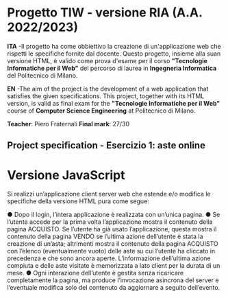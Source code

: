 # Progetto TIW - versione RIA (A.A. 2022/2023)

**ITA** -Il progetto ha come obbiettivo la creazione di un'applicazione web che rispetti le specifiche fornite dal docente. Questo progetto, insieme alla suan versione HTML, è valido come prova d'esame per il corso **"Tecnologie Informatiche per il Web"** del percorso di laurea in **Ingegneria Informatica** del Politecnico di Milano.

**EN** -The aim of the project is the development of a web application that satisfies the given specifications. This project, together with its HTML version, is valid as final exam for the **"Tecnologie Informatiche per il Web"** course of **Computer Science Engineering** at Politecnico di Milano.

**Teacher**: Piero Fraternali
**Final mark**: 27/30

## Project specification - Esercizio 1: aste online

# Versione JavaScript

Si realizzi un’applicazione client server web che estende e/o modifica le specifiche della versione HTML pura come segue:

● Dopo il login, l’intera applicazione è realizzata con un’unica pagina. 
● Se l’utente accede per la prima volta l’applicazione mostra il contenuto della pagina ACQUISTO. Se l’utente ha già usato l’applicazione, questa mostra il contenuto della pagina VENDO se l’ultima azione dell’utente è stata la creazione di un’asta; altrimenti mostra il contenuto della pagina ACQUISTO con l’elenco (eventualmente vuoto) delle aste su cui l’utente ha cliccato in precedenza e che sono ancora aperte. L’informazione dell’ultima azione compiuta e delle aste visitate è memorizzata a lato client per la durata di un mese.
● Ogni interazione dell’utente è gestita senza ricaricare completamente la pagina, ma produce l’invocazione asincrona del server e l’eventuale modifica solo del contenuto da aggiornare a seguito dell’evento.
